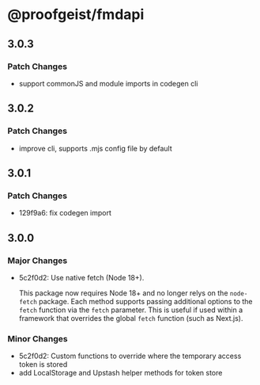 # @proofgeist/fmdapi

## 3.0.3

### Patch Changes

- support commonJS and module imports in codegen cli

## 3.0.2

### Patch Changes

- improve cli, supports .mjs config file by default

## 3.0.1

### Patch Changes

- 129f9a6: fix codegen import

## 3.0.0

### Major Changes

- 5c2f0d2: Use native fetch (Node 18+).

  This package now requires Node 18+ and no longer relys on the `node-fetch` package.
  Each method supports passing additional options to the `fetch` function via the `fetch` parameter. This is useful if used within a framework that overrides the global `fetch` function (such as Next.js).

### Minor Changes

- 5c2f0d2: Custom functions to override where the temporary access token is stored
- add LocalStorage and Upstash helper methods for token store
